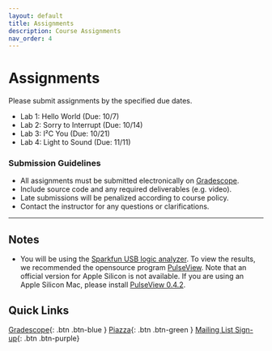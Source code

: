 ```yaml
---
layout: default
title: Assignments
description: Course Assignments
nav_order: 4
---
```

# Assignments

Please submit assignments by the specified due dates.

* Lab 1: Hello World (Due: 10/7)
* Lab 2: Sorry to Interrupt (Due: 10/14)
* Lab 3: I²C You (Due: 10/21)
* Lab 4: Light to Sound (Due: 11/11)

### Submission Guidelines

- All assignments must be submitted electronically on [Gradescope](https://www.gradescope.com/courses/1126821).
- Include source code and any required deliverables (e.g. video).
- Late submissions will be penalized according to course policy.
- Contact the instructor for any questions or clarifications.

---

## Notes

* You will be using the [Sparkfun USB logic analyzer](https://www.sparkfun.com/usb-logic-analyzer-24mhz-8-channel.html). To view the results, we recommended the opensource program [PulseView](https://sigrok.org/wiki/PulseView). Note that an official version for Apple Silicon is not available. If you are using an Apple Silicon Mac, please install [PulseView 0.4.2](../assets/labs/PulseView-0.4.2.dmg).

## Quick Links

[Gradescope](https://www.gradescope.com/courses/1126821){: .btn .btn-blue } [Piazza](https://piazza.com/stanford/fall2025/ee186){: .btn .btn-green } [Mailing List Sign-up](https://mailman.stanford.edu/mailman/listinfo/ee186_fall2025){: .btn .btn-purple}
